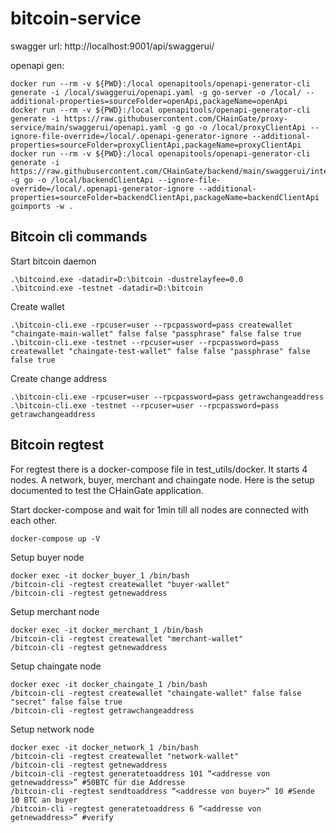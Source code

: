 # bitcoin-service

swagger url: http://localhost:9001/api/swaggerui/


openapi gen:
 ```
docker run --rm -v ${PWD}:/local openapitools/openapi-generator-cli generate -i /local/swaggerui/openapi.yaml -g go-server -o /local/ --additional-properties=sourceFolder=openApi,packageName=openApi
docker run --rm -v ${PWD}:/local openapitools/openapi-generator-cli generate -i https://raw.githubusercontent.com/CHainGate/proxy-service/main/swaggerui/openapi.yaml -g go -o /local/proxyClientApi --ignore-file-override=/local/.openapi-generator-ignore --additional-properties=sourceFolder=proxyClientApi,packageName=proxyClientApi
docker run --rm -v ${PWD}:/local openapitools/openapi-generator-cli generate -i https://raw.githubusercontent.com/CHainGate/backend/main/swaggerui/internal/openapi.yaml -g go -o /local/backendClientApi --ignore-file-override=/local/.openapi-generator-ignore --additional-properties=sourceFolder=backendClientApi,packageName=backendClientApi
goimports -w .
 ```

## Bitcoin cli commands
Start bitcoin daemon
```
.\bitcoind.exe -datadir=D:\bitcoin -dustrelayfee=0.0
.\bitcoind.exe -testnet -datadir=D:\bitcoin
```

Create wallet
```
.\bitcoin-cli.exe -rpcuser=user --rpcpassword=pass createwallet "chaingate-main-wallet" false false "passphrase" false false true
.\bitcoin-cli.exe -testnet --rpcuser=user --rpcpassword=pass createwallet "chaingate-test-wallet" false false "passphrase" false false true

```

Create change address
```
.\bitcoin-cli.exe -rpcuser=user --rpcpassword=pass getrawchangeaddress
.\bitcoin-cli.exe -testnet --rpcuser=user --rpcpassword=pass getrawchangeaddress
```


## Bitcoin regtest
For regtest there is a docker-compose file in test_utils/docker.
It starts 4 nodes. A network, buyer, merchant and chaingate node.
Here is the setup documented to test the CHainGate application.

Start docker-compose and wait for 1min till all nodes are connected with each other. 
```
docker-compose up -V
```

Setup buyer node
```
docker exec -it docker_buyer_1 /bin/bash
/bitcoin-cli -regtest createwallet "buyer-wallet"
/bitcoin-cli -regtest getnewaddress
```

Setup merchant node
```
docker exec -it docker_merchant_1 /bin/bash
/bitcoin-cli -regtest createwallet "merchant-wallet"
/bitcoin-cli -regtest getnewaddress
```

Setup chaingate node
```
docker exec -it docker_chaingate_1 /bin/bash
/bitcoin-cli -regtest createwallet "chaingate-wallet" false false "secret" false false true
/bitcoin-cli -regtest getrawchangeaddress
```

Setup network node
```
docker exec -it docker_network_1 /bin/bash
/bitcoin-cli -regtest createwallet "network-wallet"
/bitcoin-cli -regtest getnewaddress
/bitcoin-cli -regtest generatetoaddress 101 “<addresse von getnewaddress>” #50BTC für die Addresse
/bitcoin-cli -regtest sendtoaddress “<addresse von buyer>” 10 #Sende 10 BTC an buyer
/bitcoin-cli -regtest generatetoaddress 6 “<addresse von getnewaddress>” #verify
```

